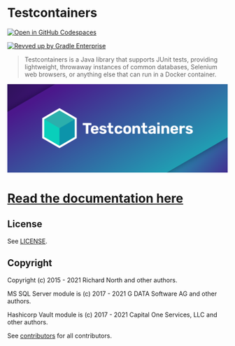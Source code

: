 # Testcontainers

[![Open in GitHub Codespaces](https://github.com/codespaces/badge.svg)](https://github.com/codespaces/new?hide_repo_select=true&ref=main&repo=33816473&machine=standardLinux32gb&devcontainer_path=.devcontainer%2Fdevcontainer.json&location=EastUs)

[![Revved up by Gradle Enterprise](https://img.shields.io/badge/Revved%20up%20by-Gradle%20Enterprise-06A0CE?logo=Gradle&labelColor=02303A)](https://ge.testcontainers.org/scans)

> Testcontainers is a Java library that supports JUnit tests, providing lightweight, throwaway instances of common databases, Selenium web browsers, or anything else that can run in a Docker container.

![Testcontainers logo](docs/logo.png)

# [Read the documentation here](https://java.testcontainers.org)

## License

See [LICENSE](LICENSE).

## Copyright

Copyright (c) 2015 - 2021 Richard North and other authors.

MS SQL Server module is (c) 2017 - 2021 G DATA Software AG and other authors.

Hashicorp Vault module is (c) 2017 - 2021 Capital One Services, LLC and other authors.

See [contributors](https://github.com/testcontainers/testcontainers-java/graphs/contributors) for all contributors.

